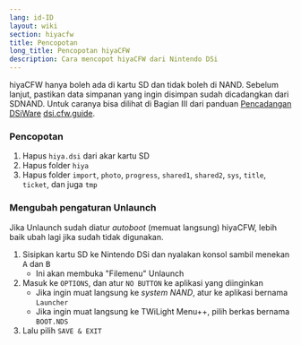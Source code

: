 ```yaml
---
lang: id-ID
layout: wiki
section: hiyacfw
title: Pencopotan
long_title: Pencopotan hiyaCFW
description: Cara mencopot hiyaCFW dari Nintendo DSi
---
```


hiyaCFW hanya boleh ada di kartu SD dan tidak boleh di NAND. Sebelum lanjut, pastikan data simpanan yang ingin disimpan sudah dicadangkan dari SDNAND. Untuk caranya bisa dilihat di Bagian III dari panduan [Pencadangan DSiWare](https://dsi.cfw.guide/dsiware-backups.html#section-iii---extracting-the-save-file-optional) [dsi.cfw.guide](https://dsi.cfw.guide).

### Pencopotan
1. Hapus `hiya.dsi` dari akar kartu SD
1. Hapus folder `hiya`
1. Hapus folder `import`, `photo`, `progress`, `shared1`, `shared2`, `sys`, `title`, `ticket`, dan juga `tmp`

### Mengubah pengaturan Unlaunch

Jika Unlaunch sudah diatur *autoboot* (memuat langsung) hiyaCFW, lebih baik ubah lagi jika sudah tidak digunakan.

1. Sisipkan kartu SD ke Nintendo DSi dan nyalakan konsol sambil menekan <kbd class="face">A</kbd> dan <kbd class="face">B</kbd>
   - Ini akan membuka "Filemenu" Unlaunch
1. Masuk ke `OPTIONS`, dan atur `NO BUTTON` ke aplikasi yang diinginkan
   - Jika ingin muat langsung ke *system NAND*, atur ke aplikasi bernama `Launcher`
   - Jika ingin muat langsung ke TWiLight Menu++, pilih berkas bernama `BOOT.NDS`
1. Lalu pilih `SAVE & EXIT`
